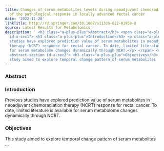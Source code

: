 ```yaml
---
title: Changes of serum metabolites levels during neoadjuvant chemoradiation and prediction
  of the pathological response in locally advanced rectal cancer
date: '2022-11-28'
linkTitle: http://rd.springer.com/10.1007/s11306-022-01959-8
source: Latest Results for Metabolomics
description: ' <h3 class="a-plus-plus">Abstract</h3> <span class="a-plus-plus abstract-section
  id-a-sec1"> <h3 class="a-plus-plus">Introduction</h3> <p class="a-plus-plus">Previous
  studies have explored prediction value of serum metabolites in neoadjuvant chemoradiation
  therapy (NCRT) response for rectal cancer. To date, limited literature is available
  for serum metabolome changes dynamically through NCRT.</p> </span> <span class="a-plus-plus
  abstract-section id-a-sec2"> <h3 class="a-plus-plus">Objectives</h3> <p class="a-plus-plus">This
  study aimed to explore temporal change pattern of serum metabolites ...'
---
```

 <h3 class="a-plus-plus">Abstract</h3> <span class="a-plus-plus abstract-section id-a-sec1"> <h3 class="a-plus-plus">Introduction</h3> <p class="a-plus-plus">Previous studies have explored prediction value of serum metabolites in neoadjuvant chemoradiation therapy (NCRT) response for rectal cancer. To date, limited literature is available for serum metabolome changes dynamically through NCRT.</p> </span> <span class="a-plus-plus abstract-section id-a-sec2"> <h3 class="a-plus-plus">Objectives</h3> <p class="a-plus-plus">This study aimed to explore temporal change pattern of serum metabolites ...